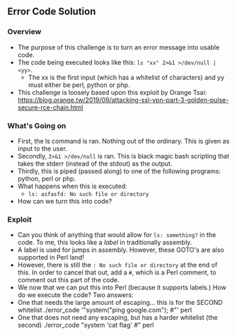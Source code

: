 ## Error Code Solution 

### Overview
- The purpose of this challenge is to turn an error message into usable code. 
- The code being executed looks like this: ``ls "xx" 2>&1 >/dev/null | <yy>``. 
    - The xx is the first input (which has a whitelist of characters) and yy must either be perl, python or php. 
- This challenge is loosely based upon this exploit by Orange Tsai: https://blog.orange.tw/2019/09/attacking-ssl-vpn-part-3-golden-pulse-secure-rce-chain.html


### What's Going on  
- First, the ls command is ran. Nothing out of the ordinary. This is given as input to the user.  
- Secondly,  ``2>&1 >/dev/null`` is ran. This is black magic bash scripting that takes the stderr (instead of the stdout) as the output. 
- Thirdly, this is piped (passed along) to one of the following programs: python, perl or php. 
- What happens when this is executed: 
    - ``ls: asfasfd: No such file or directory``
- How can we turn this into code? 


### Exploit 
- Can you think of anything that would allow for ``ls: something?`` in the code. To me, this looks like a *label* in traditionally assembly. 
- A label is used for jumps in assembly. However, these GOTO's are also supported in Perl land! 
- However, there is still the ``: No such file or directory`` at the end of this. In order to cancel that out, add a ``#``, which is a Perl comment, to comment out this part of the code. 
- We now that we can put this into Perl (because it supports labels.) How do we execute the code? 
Two answers: 
- One that needs the large amount of escaping... this is for the SECOND whitelist
   ./error_code '"system(\"ping google.com\"); #"' perl
- One that does not need any escaping, but has a harder whitelist (the second) 
  ./error_code "system 'cat flag' #" perl
